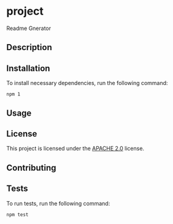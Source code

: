 
  # project
  Readme Gnerator

  ## Description


  ## Installation

  To install necessary dependencies, run the following command:

    npm 1

  ## Usage


  ## License

  This project is licensed under the [APACHE 2.0](https://opensource.org/licenses/Apache-2.0) license.

  ## Contributing


  ## Tests

  To run tests, run the following command:

    npm test

 